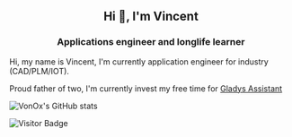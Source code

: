 <h2 align="center">Hi 👋, I'm Vincent</h2>
<h3 align="center">Applications engineer and longlife learner</h3>

<p>Hi, my name is Vincent, I'm currently application engineer for industry (CAD/PLM/IOT).</p>
<p>Proud father of two, I'm currently invest my free time for <a href="https://github.com/GladysAssistant/Gladys">Gladys Assistant</a></p>

![VonOx's GitHub stats](https://github-readme-stats.vercel.app/api?username=vonox&show_icons=true&theme=tokyonight&hide_title=1)

![Visitor Badge](https://visitor-badge.laobi.icu/badge?page_id=VonOx.VonOx)
